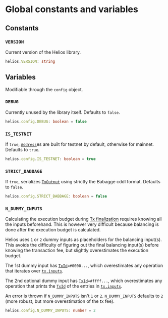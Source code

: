 # Global constants and variables

## Constants

### `VERSION`

Current version of the Helios library.

```ts
helios.VERSION: string
```

## Variables

Modifiable through the `config` object.

### `DEBUG`

Currently unused by the library itself. Defaults to `false`.

```ts
helios.config.DEBUG: boolean = false
```

### `IS_TESTNET`

If `true`, [`Address`](./address.md)es are built for testnet by default, otherwise for mainnet. Defaults to `true`.

```ts
helios.config.IS_TESTNET: boolean = true
```

### `STRICT_BABBAGE`

If `true`, serializes [`TxOutput`](./txoutput.md) using strictly the Babagge cddl format. Defaults to `false`.

```ts
helios.config.STRICT_BABBAGE: boolean = false
```

### `N_DUMMY_INPUTS`

Calculating the execution budget during [Tx finalization](./tx.md#finalize) requires knowing all the inputs beforehand. This is however very difficult because balancing is done after the execution budget is calculated.

Helios uses `1` or `2` dummy inputs as placeholders for the balancing input(s). This avoids the difficulty of figuring out the final balancing input(s) before knowing the transaction fee, but slightly overestimates the execution budget.

The 1st dummy input has [`TxId`](./txid.md)`=#0000...`, which overestimates any operation that iterates over [`tx.inputs`](../../lang/builtins/tx.md#inputs).

The 2nd optional dummy input has [`TxId`](./txid.md)`=#ffff...`, which overestimates any operation that prints the [`TxId`](../../lang/builtins/txid.md#show) of the entries in [`tx.inputs`](../../lang/builtins/tx).

An error is thrown if `N_DUMMY_INPUTS` isn't `1` or `2`. `N_DUMMY_INPUTS` defaults to `2` (more robust, but more overestimation of the tx fee).

```ts
helios.config.N_DUMMY_INPUTS: number = 2
```
